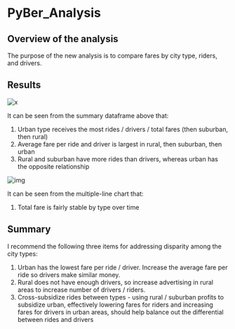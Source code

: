 # PyBer_Analysis
## Overview of the analysis
The purpose of the new analysis is to compare fares by city type, riders, and drivers.

## Results
![x](analysis/Pyber_fare_summary_df.png)

It can be seen from the summary dataframe above that:
1. Urban type receives the most rides / drivers / total fares (then suburban, then rural)
2. Average fare per ride and driver is largest in rural, then suburban, then urban
3. Rural and suburban have more rides than drivers, whereas urban has the opposite relationship

![img](analysis/PyBer_fare_summary.png)

It can be seen from the multiple-line chart that:
1. Total fare is fairly stable by type over time

## Summary
I recommend the following three items for addressing disparity among the city types:
1. Urban has the lowest fare per ride / driver. Increase the average fare per ride so drivers make similar money.
2. Rural does not have enough drivers, so increase advertising in rural areas to increase number of drivers / riders.
3. Cross-subsidize rides between types - using rural / suburban profits to subsidize urban, effectively lowering fares for riders and increasing fares for drivers in urban areas, should help balance out the differential between rides and drivers 